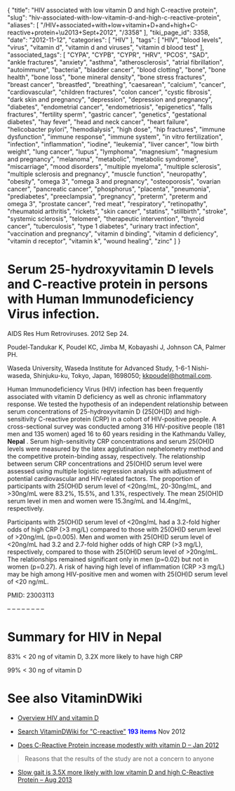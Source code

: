 {
    "title": "HIV associated with low vitamin D and high C-reactive protein",
    "slug": "hiv-associated-with-low-vitamin-d-and-high-c-reactive-protein",
    "aliases": [
        "/HIV+associated+with+low+vitamin+D+and+high+C-reactive+protein+\u2013+Sept+2012",
        "/3358"
    ],
    "tiki_page_id": 3358,
    "date": "2012-11-12",
    "categories": [
        "HIV"
    ],
    "tags": [
        "HIV",
        "blood levels",
        "virus",
        "vitamin d",
        "vitamin d and viruses",
        "vitamin d blood test"
    ],
    "associated_tags": [
        "CYPA",
        "CYPB",
        "CYPR",
        "HRV",
        "PCOS",
        "SAD",
        "ankle fractures",
        "anxiety",
        "asthma",
        "atherosclerosis",
        "atrial fibrillation",
        "autoimmune",
        "bacteria",
        "bladder cancer",
        "blood clotting",
        "bone",
        "bone health",
        "bone loss",
        "bone mineral density",
        "bone stress fractures",
        "breast cancer",
        "breastfed",
        "breathing",
        "caesarean",
        "calcium",
        "cancer",
        "cardiovascular",
        "children fractures",
        "colon cancer",
        "cystic fibrosis",
        "dark skin and pregnancy",
        "depression",
        "depression and pregnancy",
        "diabetes",
        "endometrial cancer",
        "endometriosis",
        "epigenetics",
        "falls fractures",
        "fertility sperm",
        "gastric cancer",
        "genetics",
        "gestational diabetes",
        "hay fever",
        "head and neck cancer",
        "heart failure",
        "helicobacter pylori",
        "hemodialysis",
        "high dose",
        "hip fractures",
        "immune dysfunction",
        "immune response",
        "immune system",
        "in vitro fertilization",
        "infection",
        "inflammation",
        "iodine",
        "leukemia",
        "liver cancer",
        "low birth weight",
        "lung cancer",
        "lupus",
        "lymphoma",
        "magnesium",
        "magnesium and pregnancy",
        "melanoma",
        "metabolic",
        "metabolic syndrome",
        "miscarriage",
        "mood disorders",
        "multiple myeloma",
        "multiple sclerosis",
        "multiple sclerosis and pregnancy",
        "muscle function",
        "neuropathy",
        "obesity",
        "omega 3",
        "omega 3 and pregnancy",
        "osteoporosis",
        "ovarian cancer",
        "pancreatic cancer",
        "phosphorus",
        "placenta",
        "pneumonia",
        "prediabetes",
        "preeclampsia",
        "pregnancy",
        "preterm",
        "preterm and omega 3",
        "prostate cancer",
        "red meat",
        "respiratory",
        "retinopathy",
        "rheumatoid arthritis",
        "rickets",
        "skin cancer",
        "statins",
        "stillbirth",
        "stroke",
        "systemic sclerosis",
        "telomere",
        "therapeutic intervention",
        "thyroid cancer",
        "tuberculosis",
        "type 1 diabetes",
        "urinary tract infection",
        "vaccination and pregnancy",
        "vitamin d binding",
        "vitamin d deficiency",
        "vitamin d receptor",
        "vitamin k",
        "wound healing",
        "zinc"
    ]
}


# Serum 25-hydroxyvitamin D levels and C-reactive protein in persons with Human Immunodeficiency Virus infection.

AIDS Res Hum Retroviruses. 2012 Sep 24. 

Poudel-Tandukar K, Poudel KC, Jimba M, Kobayashi J, Johnson CA, Palmer PH.

Waseda University, Waseda Institute for Advanced Study, 1-6-1 Nishi-waseda, Shinjuku-ku, Tokyo, Japan, 1698050; kkpoudel@hotmail.com.

Human Immunodeficiency Virus (HIV) infection has been frequently associated with vitamin D deficiency as well as chronic inflammatory response. We tested the hypothesis of an independent relationship between serum concentrations of 25-hydroxyvitamin D (25<span>[OH]</span>D) and high-sensitivity C-reactive protein (CRP) in a cohort of HIV-positive people. A cross-sectional survey was conducted among 316 HIV-positive people (181 men and 135 women) aged 16 to 60 years residing in the Kathmandu Valley,  **Nepal** . Serum high-sensitivity CRP concentrations and serum 25(OH)D levels were measured by the latex agglutination nephelometry method and the competitive protein-binding assay, respectively. The relationship between serum CRP concentrations and 25(OH)D serum level were assessed using multiple logistic regression analysis with adjustment of potential cardiovascular and HIV-related factors. The proportion of participants with 25(OH)D serum level of <20ng/mL, 20-30ng/mL, and >30ng/mL were 83.2%, 15.5%, and 1.3%, respectively. The mean 25(OH)D serum level in men and women were 15.3ng/mL and 14.4ng/mL, respectively. 

Participants with 25(OH)D serum level of <20ng/mL had a 3.2-fold higher odds of high CRP (>3 mg/L) compared to those with 25(OH)D serum level of >20ng/mL (p=0.005). Men and women with 25(OH)D serum level of <20ng/mL had 3.2 and 2.7-fold higher odds of high CRP (>3 mg/L), respectively, compared to those with 25(OH)D serum level of >20ng/mL. The relationships remained significant only in men (p=0.02) but not in women (p=0.27). A risk of having high level of inflammation (CRP >3 mg/L) may be high among HIV-positive men and women with 25(OH)D serum level of <20 ng/mL.

PMID: 23003113

– – – – – – – – 

# Summary for HIV in Nepal

83% < 20 ng of vitamin D, 3.2X more likely to have high CRP  

99% < 30 ng of vitamin D

# See also VitaminDWiki

* [Overview HIV and vitamin D](/tags/overview-hiv-and-vitamin-d.html)

* [Search VitaminDWiki for "C-reactive"](https://www.google.com/search?hl=en&oe=UTF-8&ie=UTF-8&btnG=Google+Search&googles.x=0&googles.y=0&q=%22C-reactive%22&domains=VitaminDWiki.com&sitesearch=VitaminDWiki.com)  **<span style="color:#00F;">193 items</span>**  Nov 2012

* [Does C-Reactive Protein increase modestly with vitamin D – Jan 2012](/tags/does-c-reactive-protein-increase-modestly-with-vitamin-d-jan-2012.html)

> Reasons that the results of the study are not a concern to anyone

* [Slow gait is 3.5X more likely with low vitamin D and high C-Reactive Protein – Aug 2013](/posts/slow-gait-is-35x-more-likely-with-low-vitamin-d-and-high-c-reactive-protein)